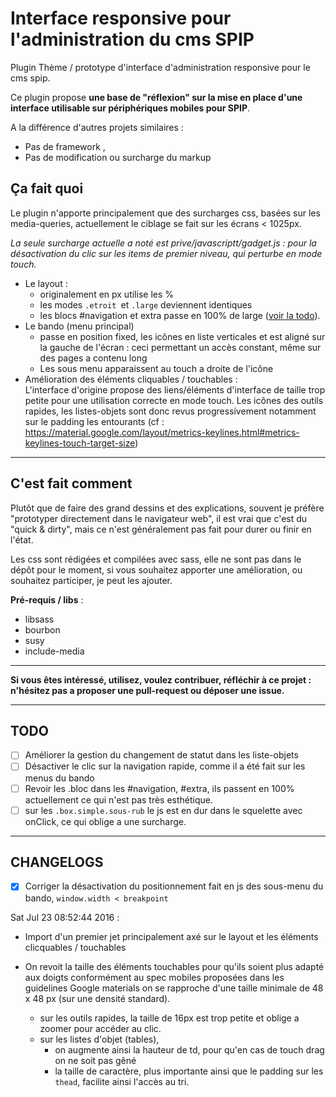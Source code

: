 # Interface responsive pour l'administration du cms SPIP

Plugin Thème / prototype d'interface d'administration responsive pour le cms spip.

Ce plugin propose **une base de "réflexion" sur la mise en place d'une interface utilisable sur périphériques mobiles pour SPIP**.

A la différence d'autres projets similaires :

- Pas de framework , 
- Pas de modification ou surcharge du markup

## Ça fait quoi

Le plugin n'apporte principalement que des surcharges css, basées sur les media-queries, actuellement le ciblage se fait sur les écrans  < 1025px.

*La seule surcharge actuelle a noté est prive/javascriptt/gadget.js : pour la désactivation du clic sur les items de premier niveau, qui perturbe en mode touch.*

*	Le layout :
	*	originalement en px utilise les %
	*	les modes `.etroit `et `.large` deviennent identiques
	*	les blocs #navigation et extra passe en 100% de large ([voir la todo](#todo)).
*	Le bando (menu principal)
	*	passe en position fixed, les icônes en liste verticales et est aligné sur la gauche de l'écran : ceci permettant un accès constant, même sur des pages a contenu long
	*	Les sous menu apparaissent au touch a droite de l'icône
*	Amélioration des éléments cliquables / touchables :  
	L'interface d'origine propose des liens/éléments d'interface de taille trop petite pour une utilisation correcte en mode touch. Les icônes des outils rapides, les listes-objets sont donc revus progressivement notamment sur le padding les entourants (cf : https://material.google.com/layout/metrics-keylines.html#metrics-keylines-touch-target-size)

---

## C'est fait comment

Plutôt que de faire des grand dessins et des explications, souvent  je préfère "prototyper directement dans le navigateur web", il est vrai que c'est du "quick & dirty", mais ce n'est généralement pas fait pour durer ou finir en l'état.

Les css sont rédigées et compilées avec sass, elle ne sont pas dans le dépôt pour le moment, si vous souhaitez apporter une amélioration, ou souhaitez participer, je peut les ajouter.

**Pré-requis / libs** :

- libsass
- bourbon
- susy
- include-media

---

**Si vous êtes intéressé, utilisez, voulez contribuer, réfléchir à ce projet : n'hésitez pas a proposer une pull-request ou déposer une issue.**


---

## TODO

-  [ ] Améliorer la gestion du changement de statut dans les liste-objets
-  [ ] Désactiver le clic sur la navigation rapide, comme il a été fait sur les menus du bando
- [ ] Revoir les .bloc dans les #navigation, #extra, ils passent en 100% actuellement ce qui n'est pas très esthétique.
- [ ] sur les `.box.simple.sous-rub` le js est en dur dans le squelette avec onClick, ce qui oblige a une surcharge.

--- 

## CHANGELOGS

*   [x] Corriger la désactivation du positionnement fait en js des sous-menu du bando, `window.width < breakpoint `

Sat Jul 23 08:52:44 2016 :

*   Import d'un premier jet principalement axé sur le layout et les éléments clicquables / touchables

*   On revoit la taille des éléments touchables pour qu'ils soient plus adapté aux doigts conformément au spec mobiles proposées dans les guidelines Google materials on se rapproche d'une taille minimale de 48 x 48 px (sur une densité standard).
    
    * sur les outils rapides, la taille de 16px est trop petite et oblige a zoomer pour accéder au clic.
    * sur les listes d'objet (tables),
        *   on augmente ainsi la hauteur de td, pour qu'en cas de touch drag on ne soit pas gêné
        *   la taille de caractère, plus importante ainsi que le padding sur les `thead`, facilite ainsi l'accès au tri.
 
